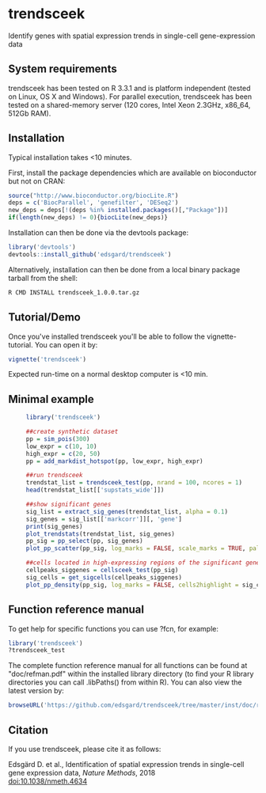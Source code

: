 # trendsceek
Identify genes with spatial expression trends in single-cell gene-expression data 

## System requirements
trendsceek has been tested on R 3.3.1 and is platform independent (tested on Linux, OS X and Windows). For parallel execution, trendsceek has been tested on a shared-memory server (120 cores, Intel Xeon 2.3GHz, x86_64, 512Gb RAM).

## Installation
Typical installation takes <10 minutes.

First, install the package dependencies which are available on bioconductor but
not on CRAN:
```R
source("http://www.bioconductor.org/biocLite.R")
deps = c('BiocParallel', 'genefilter', 'DESeq2')
new_deps = deps[!(deps %in% installed.packages()[,"Package"])]
if(length(new_deps) != 0){biocLite(new_deps)}
```

Installation can then be done via the devtools package:
```R
library('devtools')
devtools::install_github('edsgard/trendsceek')
```

Alternatively, installation can then be done from a local binary package
tarball from the shell:
```bash
R CMD INSTALL trendsceek_1.0.0.tar.gz
```

## Tutorial/Demo
Once you've installed trendsceek you'll be able to follow the
vignette-tutorial. You can open it by:
```R
vignette('trendsceek')
```
Expected run-time on a normal desktop computer is <10 min.


## Minimal example
```R
     library('trendsceek')

     ##create synthetic dataset
     pp = sim_pois(300)
     low_expr = c(10, 10)
     high_expr = c(20, 50)
     pp = add_markdist_hotspot(pp, low_expr, high_expr)

     ##run trendsceek
     trendstat_list = trendsceek_test(pp, nrand = 100, ncores = 1)
     head(trendstat_list[['supstats_wide']])

     ##show significant genes
     sig_list = extract_sig_genes(trendstat_list, alpha = 0.1)
     sig_genes = sig_list[['markcorr']][, 'gene']
     print(sig_genes)
     plot_trendstats(trendstat_list, sig_genes)
     pp_sig = pp_select(pp, sig_genes)
     plot_pp_scatter(pp_sig, log_marks = FALSE, scale_marks = TRUE, pal.direction = -1)

     ##cells located in high-expressing regions of the significant genes
     cellpeaks_siggenes = cellsceek_test(pp_sig)
     sig_cells = get_sigcells(cellpeaks_siggenes)
     plot_pp_density(pp_sig, log_marks = FALSE, cells2highlight = sig_cells)	 
```

## Function reference manual
To get help for specific functions you can use ?fcn, for example:
```R
library('trendsceek')
?trendsceek_test
```

The complete function reference manual for all functions can be found
at "doc/refman.pdf" within the installed library directory (to find
your R library directories you can call
.libPaths() from within R). You can
also view the latest version by:
```R
browseURL('https://github.com/edsgard/trendsceek/tree/master/inst/doc/refman.pdf')
```

## Citation
If you use trendsceek, please cite it as follows:

Edsgärd D. et al., Identification of spatial expression
trends in single-cell gene expression data, <em>Nature Methods</em>, 2018<br>
<a href="doi:10.1038/nmeth.4634">doi:10.1038/nmeth.4634</a>
